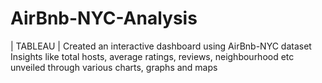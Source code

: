 # AirBnb-NYC-Analysis
| TABLEAU |  Created an interactive dashboard using AirBnb-NYC dataset Insights like total hosts, average ratings, reviews, neighbourhood etc unveiled through various charts, graphs and maps
